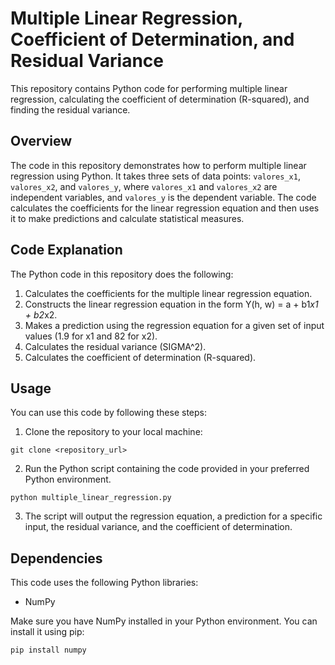 # Multiple Linear Regression, Coefficient of Determination, and Residual Variance

This repository contains Python code for performing multiple linear regression, calculating the coefficient of determination (R-squared), and finding the residual variance.

## Overview

The code in this repository demonstrates how to perform multiple linear regression using Python. It takes three sets of data points: `valores_x1`, `valores_x2`, and `valores_y`, where `valores_x1` and `valores_x2` are independent variables, and `valores_y` is the dependent variable. The code calculates the coefficients for the linear regression equation and then uses it to make predictions and calculate statistical measures.

## Code Explanation

The Python code in this repository does the following:

1. Calculates the coefficients for the multiple linear regression equation.
2. Constructs the linear regression equation in the form Y(h, w) = a + b1*x1 + b2*x2.
3. Makes a prediction using the regression equation for a given set of input values (1.9 for x1 and 82 for x2).
4. Calculates the residual variance (SIGMA^2).
5. Calculates the coefficient of determination (R-squared).

## Usage

You can use this code by following these steps:

1. Clone the repository to your local machine:

```git clone <repository_url>```

2. Run the Python script containing the code provided in your preferred Python environment.

```python multiple_linear_regression.py```


3. The script will output the regression equation, a prediction for a specific input, the residual variance, and the coefficient of determination.

## Dependencies

This code uses the following Python libraries:

- NumPy

Make sure you have NumPy installed in your Python environment. You can install it using pip:

```pip install numpy```
